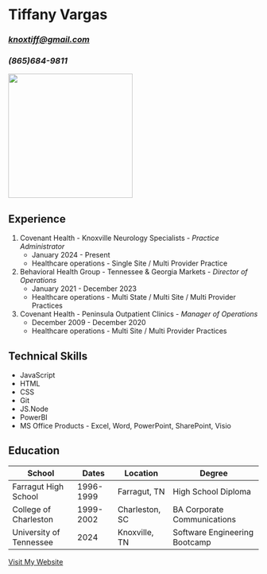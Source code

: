 # **Tiffany Vargas**
### *knoxtiff@gmail.com*
### *(865)684-9811*
<img src="https://github.com/knoxtiff/knoxtiff/assets/173424246/e5102965-c521-4a13-8d6e-5f94be7eb3d7" width="250">

## Experience
1.  Covenant Health - Knoxville Neurology Specialists - *Practice Administrator*
    - January 2024 - Present
    - Healthcare operations - Single Site / Multi Provider Practice
2.  Behavioral Health Group - Tennessee & Georgia Markets - *Director of Operations*
    - January 2021 - December 2023
    - Healthcare operations - Multi State / Multi Site / Multi Provider Practices
3.  Covenant Health - Peninsula Outpatient Clinics - *Manager of Operations*
    - December 2009 - December 2020
    - Healthcare operations - Multi Site / Multi Provider Practices 

## Technical Skills
* JavaScript
* HTML
* CSS
* Git
* JS.Node
* PowerBI
* MS Office Products - Excel, Word, PowerPoint, SharePoint, Visio


## Education
School | Dates | Location | Degree
------|------|-------|--------
Farragut High School | 1996-1999 | Farragut, TN | High School Diploma
College of Charleston | 1999-2002 | Charleston, SC | BA Corporate Communications
University of Tennessee | 2024 | Knoxville, TN | Software Engineering Bootcamp



[Visit My Website](https://oracle.com)
